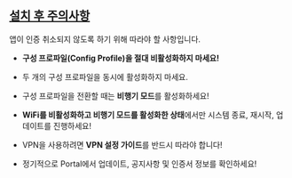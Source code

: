 ## [설치 후 주의사항](accent://)

앱이 인증 취소되지 않도록 하기 위해 따라야 할 사항입니다.

- **구성 프로파일(Config Profile)을 절대 비활성화하지 마세요!**

- 두 개의 구성 프로파일을 동시에 활성화하지 마세요.

- 구성 프로파일을 전환할 때는 **비행기 모드**를 활성화하세요!

- **WiFi를 비활성화하고 비행기 모드를 활성화한 상태**에서만 시스템 종료, 재시작, 업데이트를 진행하세요!

- VPN을 사용하려면 **VPN 설정 가이드**를 반드시 따라야 합니다!

- 정기적으로 Portal에서 업데이트, 공지사항 및 인증서 정보를 확인하세요!
